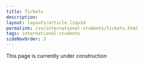 ```yaml
---
title: Tickets
description:
layout: layouts/article.liquid
permalink: /sv/international-students/tickets.html
tags: international-students
sideNavOrder: 3
---
```


This page is currently under construction